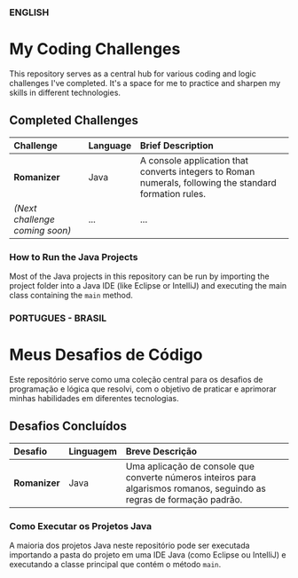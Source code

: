 ### ENGLISH ###


# My Coding Challenges

This repository serves as a central hub for various coding and logic challenges I've completed. It's a space for me to practice and sharpen my skills in different technologies.

## Completed Challenges

| Challenge | Language | Brief Description |
| :--- | :--- | :--- |
| **Romanizer** | Java | A console application that converts integers to Roman numerals, following the standard formation rules. |
| *(Next challenge coming soon)* | ... | ... |

### How to Run the Java Projects

Most of the Java projects in this repository can be run by importing the project folder into a Java IDE (like Eclipse or IntelliJ) and executing the main class containing the `main` method.




### PORTUGUES - BRASIL ###


# Meus Desafios de Código

Este repositório serve como uma coleção central para os desafios de programação e lógica que resolvi, com o objetivo de praticar e aprimorar minhas habilidades em diferentes tecnologias.

## Desafios Concluídos

| Desafio | Linguagem | Breve Descrição |
| :--- | :--- | :--- |
| **Romanizer** | Java | Uma aplicação de console que converte números inteiros para algarismos romanos, seguindo as regras de formação padrão. |

### Como Executar os Projetos Java

A maioria dos projetos Java neste repositório pode ser executada importando a pasta do projeto em uma IDE Java (como Eclipse ou IntelliJ) e executando a classe principal que contém o método `main`.